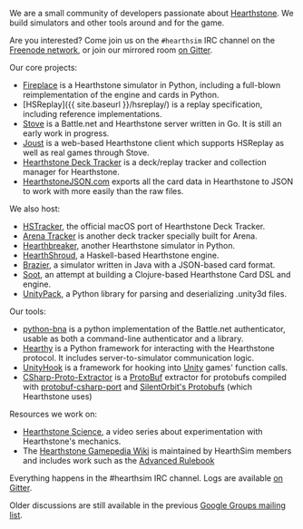 We are a small community of developers passionate about [Hearthstone](http://playhearthstone.com).
We build simulators and other tools around and for the game.

Are you interested? Come join us on the `#hearthsim` IRC channel on the
[Freenode network](https://webchat.freenode.net/), or join our mirrored room [on Gitter](https://gitter.im/HearthSim/HearthSim).

Our core projects:

 * [Fireplace](/fireplace/) is a Hearthstone simulator in Python, including a full-blown reimplementation of the engine and cards in Python.
 * [HSReplay]({{ site.baseurl }}/hsreplay/) is a replay specification, including reference implementations.
 * [Stove](/stove/) is a Battle.net and Hearthstone server written in Go. It is still an early work in progress.
 * [Joust](/joust/) is a web-based Hearthstone client which supports HSReplay as well as real games through Stove.
 * [Hearthstone Deck Tracker](https://hsdecktracker.net) is a deck/replay tracker and collection manager for Hearthstone.
 * [HearthstoneJSON.com](https://hearthstonejson.com/) exports all the card data in Hearthstone to JSON to work with more easily than the raw files.

We also host:

 * [HSTracker](https://github.com/HearthSim/HSTracker), the official macOS port of Hearthstone Deck Tracker.
 * [Arena Tracker](https://github.com/supertriodo/Arena-Tracker) is another deck tracker specially built for Arena.
 * [Hearthbreaker](https://github.com/danielyule/hearthbreaker), another Hearthstone simulator in Python.
 * [HearthShroud](https://github.com/thomaseding/hearthshroud), a Haskell-based Hearthstone engine.
 * [Brazier](https://github.com/HearthSim/Brazier), a simulator written in Java with a JSON-based card format.
 * [Soot](https://github.com/mischanix/soot), an attempt at building a Clojure-based Hearthstone Card DSL and engine.
 * [UnityPack](https://github.com/hearthsim/python-unitypack), a Python library for parsing and deserializing .unity3d files.

Our tools:

 * [python-bna](https://github.com/jleclanche/python-bna) is a python implementation of the Battle.net authenticator, usable as both a command-line authenticator and a library.
 * [Hearthy](https://github.com/HearthSim/Hearthy) is a Python framework for interacting with the Hearthstone protocol. It includes server-to-simulator communication logic.
 * [UnityHook](https://github.com/HearthSim/UnityHook) is a framework for hooking into [Unity](https://unity3d.com/) games' function calls.
 * [CSharp-Proto-Extractor](https://github.com/HearthSim/csharp-proto-extractor) is a [ProtoBuf](https://developers.google.com/protocol-buffers/) extractor for protobufs compiled with [protobuf-csharp-port](https://github.com/jskeet/protobuf-csharp-port) and [SilentOrbit's Protobufs](https://github.com/hultqvist/ProtoBuf) (which Hearthstone uses)

Resources we work on:

 * [Hearthstone Science](https://www.youtube.com/c/HearthstoneScience), a video series about experimentation with Hearthstone's mechanics.
 * The [Hearthstone Gamepedia Wiki](http://hearthstone.gamepedia.com/) is maintained by HearthSim members and includes work such as the [Advanced Rulebook](http://hearthstone.gamepedia.com/Advanced_rulebook)

Everything happens in the #hearthsim IRC channel.
Logs are available [on Gitter](https://gitter.im/HearthSim/HearthSim).

Older discussions are still available in the previous [Google Groups mailing list](https://groups.google.com/forum/#!forum/hearthstone-simulator-dev).
